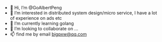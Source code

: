 - 👋 Hi, I’m @GoAlbertPeng
- 👀 I’m interested in distributed system design/micro service, I have a lot of experience on ads etc
- 🌱 I’m currently learning golang
- 💞️ I’m looking to collaborate on ...
- 📫 find me by email bigpxw@qq.com

<!---
GoAlbertPeng/GoAlbertPeng is a ✨ special ✨ repository because its `README.md` (this file) appears on your GitHub profile.
You can click the Preview link to take a look at your changes.
--->
